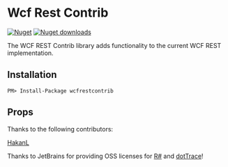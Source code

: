 Wcf Rest Contrib
=============

[![Nuget](http://img.shields.io/nuget/v/WcfRestContrib.svg)](http://www.nuget.org/packages/WcfRestContrib/) [![Nuget downloads](http://img.shields.io/nuget/dt/WcfRestContrib.svg)](http://www.nuget.org/packages/WcfRestContrib/)

The WCF REST Contrib library adds functionality to the current WCF REST implementation.

Installation
------------

    PM> Install-Package wcfrestcontrib
	
Props
------------

Thanks to the following contributors:

[HakanL](https://github.com/HakanL)

Thanks to JetBrains for providing OSS licenses for [R#](http://www.jetbrains.com/resharper/features/code_refactoring.html) and [dotTrace](http://www.jetbrains.com/profiler/)!